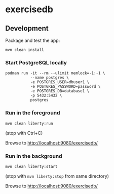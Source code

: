 # exercisedb

## Development

Package and test the app:

```
mvn clean install
```

### Start PostgreSQL locally

```
podman run -it --rm --ulimit memlock=-1:-1 \
           --name postgres \
           -e POSTGRES_USER=dbuser1 \
           -e POSTGRES_PASSWORD=password \
           -e POSTGRES_DB=database1 \
           -p 5432:5432 \
           postgres
```

### Run in the foreground 

```
mvn clean liberty:run
```

(stop with Ctrl+C)

Browse to [http://localhost:9080/exercisedb/](http://localhost:9080/exercisedb/)

### Run in the background

```
mvn clean liberty:start
```

(stop with `mvn liberty:stop` from same directory)

Browse to [http://localhost:9080/exercisedb/](http://localhost:9080/exercisedb/)
